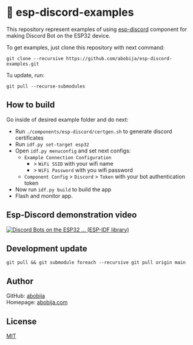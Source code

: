 # :robot: esp-discord-examples

This repository represent examples of using [esp-discord](https://github.com/abobija/esp-discord) component for making Discord Bot on the ESP32 device.

To get examples, just clone this repository with next command:

```
git clone --recursive https://github.com/abobija/esp-discord-examples.git
```

Tu update, run:

```
git pull --recurse-submodules
```

## How to build

Go inside of desired example folder and do next:

- Run `./components/esp-discord/certgen.sh` to generate discord certificates
- Run `idf.py set-target esp32`
- Open `idf.py menuconfig` and set next configs:
  - `Example Connection Configuration`
    - \> `WiFi SSID` with your wifi name
    - \> `WiFi Password` with you wifi password
  - `Component Config` > `Discord` > `Token` with your bot authentication token
- Now run `idf.py build` to build the app
- Flash and monitor app.

## Esp-Discord demonstration video

[![Discord Bots on the ESP32 ... (ESP-IDF library)](https://img.youtube.com/vi/p5qzRH2abvw/mqdefault.jpg)](https://www.youtube.com/watch?v=p5qzRH2abvw)

## Development update

```
git pull && git submodule foreach --recursive git pull origin main
```

## Author

GitHub: [abobija](https://github.com/abobija)<br>
Homepage: [abobija.com](https://abobija.com)

## License

[MIT](LICENSE)